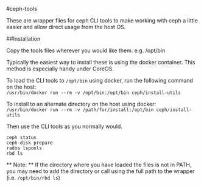 #ceph-tools

These are wrapper files for ceph CLI tools to make working with ceph a little easier and allow direct usage from the host OS.

##Installation


Copy the tools files wherever you would like them.  e.g. /opt/bin

Typically the easiest way to install these is using the docker container.  This method is especially handy under CoreOS.

To load the CLI tools to `/opt/bin` using docker, run the following command on the host:  
`/usr/bin/docker run --rm -v /opt/bin:/opt/bin ceph/install-utils`

To install to an alternate directory on the host using docker:  
`/usr/bin/docker run --rm -v /path/for/install:/opt/bin ceph/install-utils`


Then use the CLI tools as you normally would.

`ceph status`  
`ceph-disk prepare`  
`rados lspools`  
`rbd ls`  

** Note: ** If the directory where you have loaded the files is not in PATH, you may need to add the directory or call using the full path to the wrapper (i.e. `/opt/bin/rbd ls`)
